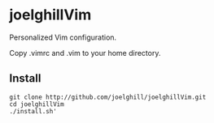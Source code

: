 # joelghillVim

Personalized Vim configuration.

Copy .vimrc and .vim to your home directory.

## Install
```
git clone http://github.com/joelghill/joelghillVim.git
cd joelghillVim
./install.sh'
```

